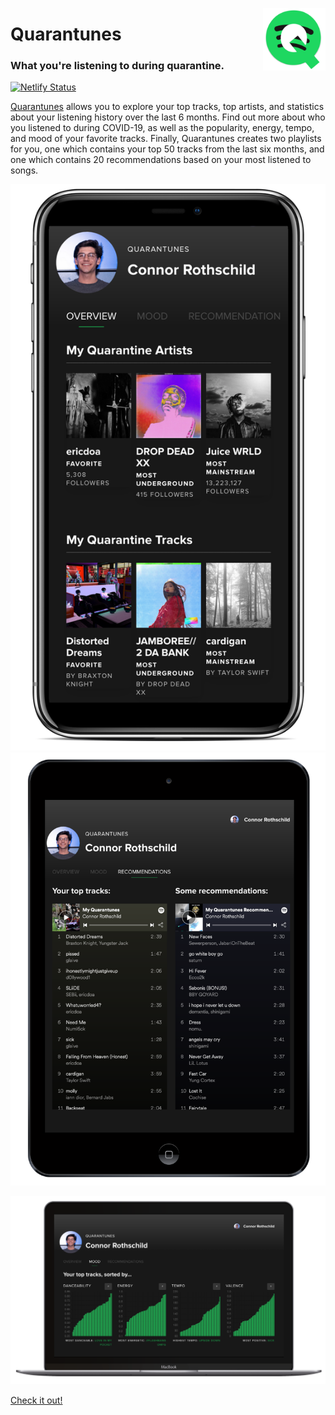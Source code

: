 <img src="https://raw.githubusercontent.com/connorrothschild/quarantunes/master/src/assets/logo.png" align="right"
     alt="Quarantunes Logo" width="100" height="100">
# Quarantunes

### What you're listening to during quarantine. 

[![Netlify Status](https://api.netlify.com/api/v1/badges/59263ba7-8b9d-4c17-a508-d94040fa3248/deploy-status)](https://app.netlify.com/sites/quarantune/deploys)

[Quarantunes](https://quarantune.netlify.app/) allows you to explore your top tracks, top artists, and statistics about your listening history over the last 6 months. Find out more about who you listened to during COVID-19, as well as the popularity, energy, tempo, and mood of your favorite tracks. Finally, Quarantunes creates two playlists for you, one which contains your top 50 tracks from the last six months, and one which contains 20 recommendations based on your most listened to songs.

![iPhone Mockup](https://raw.githubusercontent.com/connorrothschild/quarantunes/master/src/assets/iPhone.png) ![iPad Mockup](https://raw.githubusercontent.com/connorrothschild/quarantunes/master/src/assets/iPad.png)

![Macbook Mockup](https://raw.githubusercontent.com/connorrothschild/quarantunes/master/src/assets/Macbook.png)

[Check it out!](https://quarantune.netlify.app/)

